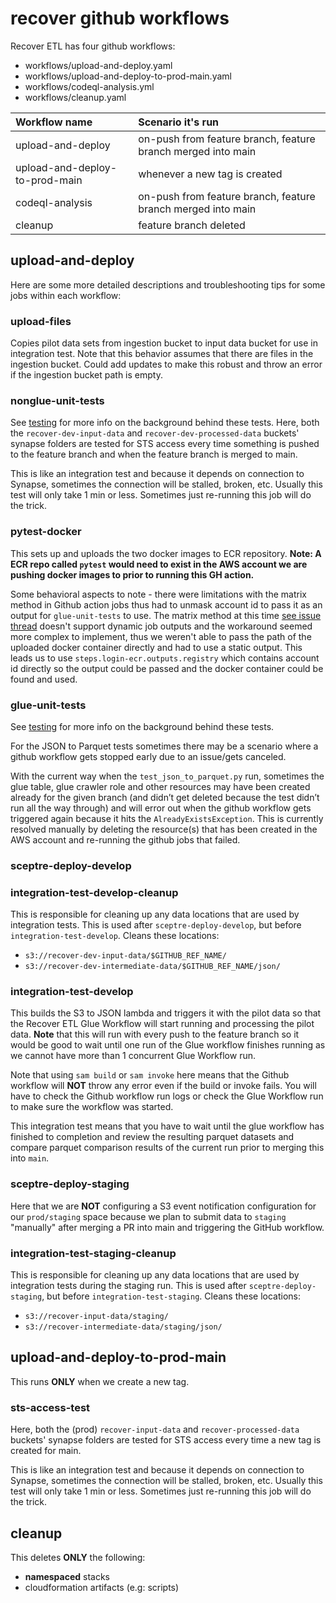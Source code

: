 # recover github workflows

Recover ETL has four github workflows:

- workflows/upload-and-deploy.yaml
- workflows/upload-and-deploy-to-prod-main.yaml
- workflows/codeql-analysis.yml
- workflows/cleanup.yaml

| Workflow name                  | Scenario it's run                                            |
|:-------------------------------|:-------------------------------------------------------------|
| upload-and-deploy              | on-push from feature branch, feature branch merged into main |
| upload-and-deploy-to-prod-main | whenever a new tag is created                                |
| codeql-analysis                | on-push from feature branch, feature branch merged into main |
| cleanup                        | feature branch deleted                                       |

## upload-and-deploy

Here are some more detailed descriptions and troubleshooting tips for some jobs within each workflow:

### upload-files

Copies pilot data sets from ingestion bucket to input data bucket for use in integration test. Note that this behavior assumes that there are files in the ingestion bucket. Could add updates to make this robust and throw an error if the ingestion bucket path is empty.

### nonglue-unit-tests

See [testing](/tests/README.md) for more info on the background behind these tests. Here, both the `recover-dev-input-data` and `recover-dev-processed-data` buckets' synapse folders are tested for STS access every time something is pushed to the feature branch and when the feature branch is merged to main.

This is like an integration test and because it depends on connection to Synapse, sometimes the connection will be stalled, broken, etc. Usually this test will only take 1 min or less. Sometimes just re-running this job will do the trick.

### pytest-docker

This sets up and uploads the two docker images to ECR repository.
**Note: A ECR repo called `pytest` would need to exist in the AWS account we are pushing docker images to prior to running this GH action.**

Some behavioral aspects to note - there were limitations with the matrix method in Github action jobs thus had to unmask account id to pass it as an output for `glue-unit-tests` to use. The matrix method at this time [see issue thread](https://github.com/orgs/community/discussions/17245) doesn't support dynamic job outputs and the workaround seemed more complex to implement, thus we weren't able to pass the path of the uploaded docker container directly and had to use a static output. This leads us to use `steps.login-ecr.outputs.registry` which contains account id directly so the output could be passed and the docker container could be found and used.

### glue-unit-tests

See [testing](/tests/README.md) for more info on the background behind these tests.

For the JSON to Parquet tests sometimes there may be a scenario where a github workflow gets stopped early due to an issue/gets canceled.

With the current way when the `test_json_to_parquet.py` run, sometimes the glue table, glue crawler role and other resources may have been created already for the given branch (and didn’t get deleted because the test didn’t run all the way through) and will error out when the github workflow gets triggered again because it hits the `AlreadyExistsException`. This is currently resolved manually by deleting the resource(s) that has been created in the AWS account and re-running the github jobs that failed.

### sceptre-deploy-develop

### integration-test-develop-cleanup

This is responsible for cleaning up any data locations that are used by integration
tests. This is used after `sceptre-deploy-develop`, but before
`integration-test-develop`. Cleans these locations:

* `s3://recover-dev-input-data/$GITHUB_REF_NAME/`
* `s3://recover-dev-intermediate-data/$GITHUB_REF_NAME/json/`


### integration-test-develop

This builds the S3 to JSON lambda and triggers it with the pilot data so that the Recover ETL Glue Workflow will start running and processing the pilot data. **Note** that this will run with every push to the feature branch so it would be good to wait until one run of the Glue workflow finishes running as we cannot have more than 1 concurrent Glue Workflow run.

Note that using `sam build` or `sam invoke` here means that the Github workflow will **NOT** throw any error even if the build or invoke fails. You will have to check the Github workflow run logs or check the Glue Workflow run to make sure the workflow was started.

This integration test means that you have to wait until the glue workflow has finished to completion and review the resulting parquet datasets and compare parquet comparison results of the current run prior to merging this into `main`.

### sceptre-deploy-staging

Here that we are **NOT** configuring a S3 event notification configuration for our `prod/staging` space because we plan to submit data to `staging` "manually" after merging a PR into main and triggering the GitHub workflow.

### integration-test-staging-cleanup

This is responsible for cleaning up any data locations that are used by integration
tests during the staging run. This is used after `sceptre-deploy-staging`, but before
`integration-test-staging`. Cleans these locations:

* `s3://recover-input-data/staging/`
* `s3://recover-intermediate-data/staging/json/`


## upload-and-deploy-to-prod-main

This runs **ONLY** when we create a new tag.

### sts-access-test

Here, both the (prod) `recover-input-data` and `recover-processed-data` buckets' synapse folders are tested for STS access every time a new tag is created for main.

This is like an integration test and because it depends on connection to Synapse, sometimes the connection will be stalled, broken, etc. Usually this test will only take 1 min or less. Sometimes just re-running this job will do the trick.

## cleanup

This deletes **ONLY** the following:

- **namespaced** stacks
- cloudformation artifacts (e.g: scripts)
